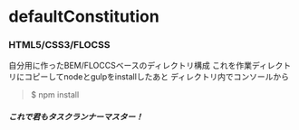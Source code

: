 # defaultConstitution
### HTML5/CSS3/FLOCSS

自分用に作ったBEM/FLOCCSベースのディレクトリ構成
これを作業ディレクトリにコピーしてnodeとgulpをinstallしたあと
ディレクトリ内でコンソールから

> $ npm install


##### これで君もタスクランナーマスター！
